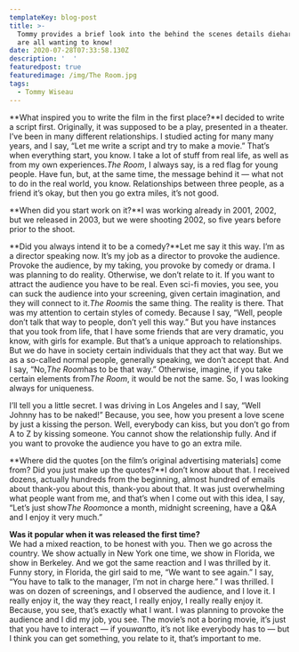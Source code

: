 ```yaml
---
templateKey: blog-post
title: >-
  Tommy provides a brief look into the behind the scenes details diehard fans
  are all wanting to know!
date: 2020-07-28T07:33:58.130Z
description: '  '
featuredpost: true
featuredimage: /img/The Room.jpg
tags:
  - Tommy Wiseau
---
```

**What inspired you to write the film in the first place?**I decided to write a script first. Originally, it was supposed to be a play, presented in a theater. I’ve been in many different relationships. I studied acting for many many years, and I say, “Let me write a script and try to make a movie.” That’s when everything start, you know. I take a lot of stuff from real life, as well as from my own experiences.*The Room*, I always say, is a red flag for young people. Have fun, but, at the same time, the message behind it — what not to do in the real world, you know. Relationships between three people, as a friend it’s okay, but then you go extra miles, it’s not good.

**When did you start work on it?**I was working already in 2001, 2002, but we released in 2003, but we were shooting 2002, so five years before prior to the shoot.

**Did you always intend it to be a comedy?**Let me say it this way. I’m as a director speaking now. It’s my job as a director to provoke the audience. Provoke the audience, by my taking, you provoke by comedy or drama. I was planning to do reality. Otherwise, we don’t relate to it. If you want to attract the audience you have to be real. Even sci-fi movies, you see, you can suck the audience into your screening, given certain imagination, and they will connect to it.*The Room*is the same thing. The reality is there. That was my attention to certain styles of comedy. Because I say, “Well, people don’t talk that way to people, don’t yell this way.” But you have instances that you took from life, that I have some friends that are very dramatic, you know, with girls for example. But that’s a unique approach to relationships. But we do have in society certain individuals that they act that way. But we as a so-called normal people, generally speaking, we don’t accept that. And I say, “No,*The Room*has to be that way.” Otherwise, imagine, if you take certain elements from*The Room*, it would be not the same. So, I was looking always for uniqueness.

I’ll tell you a little secret. I was driving in Los Angeles and I say, “Well Johnny has to be naked!” Because, you see, how you present a love scene by just a kissing the person. Well, everybody can kiss, but you don’t go from A to Z by kissing someone. You cannot show the relationship fully. And if you want to provoke the audience you have to go an extra mile.

**Where did the quotes \[on the film’s original advertising materials] come from? Did you just make up the quotes?**I don’t know about that. I received dozens, actually hundreds from the beginning, almost hundred of emails about thank-you about this, thank-you about that. It was just overwhelming what people want from me, and that’s when I come out with this idea, I say, “Let’s just show*The Room*once a month, midnight screening, have a Q&A and I enjoy it very much.”

**Was it popular when it was released the first time?**\
We had a mixed reaction, to be honest with you. Then we go across the country. We show actually in New York one time, we show in Florida, we show in Berkeley. And we got the same reaction and I was thrilled by it. Funny story, in Florida, the girl said to me, “We want to see again.” I say, “You have to talk to the manager, I’m not in charge here.” I was thrilled. I was on dozen of screenings, and I observed the audience, and I love it. I really enjoy it, the way they react, I really enjoy, I really really enjoy it. Because, you see, that’s exactly what I want. I was planning to provoke the audience and I did my job, you see. The movie’s not a boring movie, it’s just that you have to interact — if you*want*to, it’s not like everybody has to — but I think you can get something, you relate to it, that’s important to me.
